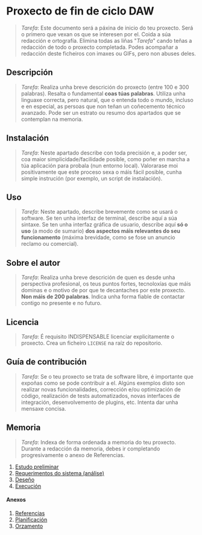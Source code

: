 # Proxecto de fin de ciclo DAW

> *Tarefa*: Este documento será a páxina de inicio do teu proxecto. Será o primero que vexan os que se interesen por el. Coida a súa redacción e ortografía. Elimina todas as liñas "*Tarefa*" cando teñas a redacción de todo o proxecto completada.
> Podes acompañar a redacción deste ficheiros con imaxes ou GIFs, pero non abuses deles. 


## Descripción
> *Tarefa*: Realiza unha breve descrición do proxecto (entre 100 e 300 palabras). Resalta o fundamental **coas túas palabras**. Utiliza unha linguaxe correcta, pero natural, que o entenda todo o mundo, incluso e en especial, as persoas que non teñan un coñecemento técnico avanzado. Pode ser un estrato ou resumo dos apartados que se contemplan na memoria.

## Instalación
> *Tarefa*: Neste apartado describe con toda precisión e, a poder ser, coa maior simplicidade/facilidade posible, como poñer en marcha a túa aplicación para probala (nun entorno local). Valorarase moi positivamente que este proceso sexa o máis fácil posible, cunha simple instrución (por exemplo, un script de instalación).

## Uso
> *Tarefa*: Neste apartado, describe brevemente como se usará o software. Se ten unha interfaz de terminal, describe aquí a súa sintaxe. Se ten unha interfaz gráfica de usuario, describe aquí **só o uso** (a modo de sumario) **dos aspectos máis relevantes do seu funcionamento** (máxima brevidade, como se fose un anuncio reclamo ou comercial).

## Sobre el autor
> *Tarefa*: Realiza unha breve descrición de quen es desde unha perspectiva profesional, os teus puntos fortes, tecnoloxías que máis dominas e o motivo de por que te decantaches por este proxecto. **Non máis de 200 palabras**. Indica unha forma fiable de contactar contigo no presente e no futuro.

## Licencia
> *Tarefa*: É requisito INDISPENSABLE licenciar explicitamente o proxecto. Crea un ficheiro `LICENSE` na raíz do repositorio.

## Guía de contribución
> *Tarefa*: Se o teu proxecto se trata de software libre, é importante que expoñas como se pode contribuir a el. Algúns exemplos disto son realizar novas funcionalidades, corrección e/ou optimización de código, realización de tests automatizados, novas interfaces de integración, desenvolvemento de plugins, etc. Intenta dar unha mensaxe concisa.


## Memoria

> *Tarefa*: Indexa de forma ordenada a memoria do teu proxecto.
> Durante a redacción da memoria, debes ir completando progresivamente o anexo de Referencias.

1. [Estudo preliminar](doc/templates/1_estudo_preliminar.md)
2. [Requerimentos do sistema (análise)](doc/templates/2_analise.md)
3. [Deseño](doc/templates/3_deseno.md)
4. [Execución](doc/templates/4_execucion.md)

#### Anexos
1. [Referencias](doc/templates/a1_referencias.md)
1. [Planificación](doc/templates/a2_planificacion.md)
2. [Orzamento](doc/templates/a3_orzamento.md)
